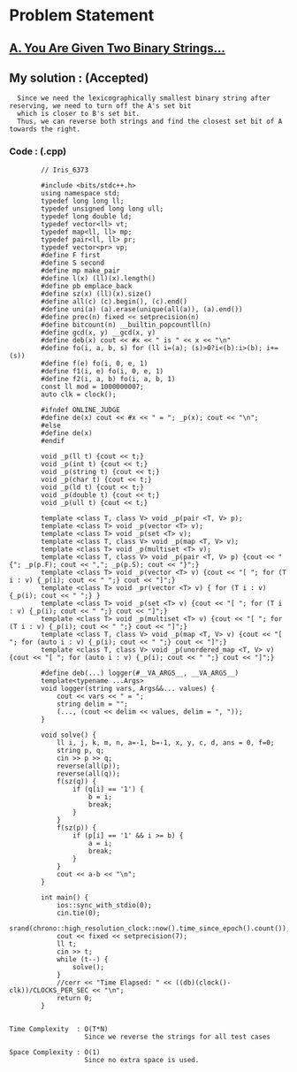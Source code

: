 # Problem Statement

## [A. You Are Given Two Binary Strings...](https://codeforces.com/contest/1202/problem/A)


## My solution :  (Accepted)

      Since we need the lexicographically smallest binary string after reserving, we need to turn off the A's set bit
      which is closer to B's set bit.
      Thus, we can reverse both strings and find the closest set bit of A towards the right.
      
        
   ### Code : (.cpp)  
      
            // Iris_6373
 
            #include <bits/stdc++.h>
            using namespace std;
            typedef long long ll;
            typedef unsigned long long ull;
            typedef long double ld;
            typedef vector<ll> vt;
            typedef map<ll, ll> mp;
            typedef pair<ll, ll> pr;
            typedef vector<pr> vp;
            #define F first
            #define S second
            #define mp make_pair
            #define l(x) (ll)(x).length()
            #define pb emplace_back
            #define sz(x) (ll)(x).size()
            #define all(c) (c).begin(), (c).end()
            #define uni(a) (a).erase(unique(all(a)), (a).end())
            #define prec(n) fixed << setprecision(n)
            #define bitcount(n) __builtin_popcountll(n)
            #define gcd(x, y) __gcd(x, y)
            #define deb(x) cout << #x << " is " << x << "\n"
            #define fo(i, a, b, s) for (ll i=(a); (s)>0?i<(b):i>(b); i+=(s))
            #define f(e) fo(i, 0, e, 1)
            #define f1(i, e) fo(i, 0, e, 1)
            #define f2(i, a, b) fo(i, a, b, 1)
            const ll mod = 1000000007;
            auto clk = clock();

            #ifndef ONLINE_JUDGE
            #define de(x) cout << #x << " = "; _p(x); cout << "\n";
            #else
            #define de(x)
            #endif

            void _p(ll t) {cout << t;}
            void _p(int t) {cout << t;}
            void _p(string t) {cout << t;}
            void _p(char t) {cout << t;}
            void _p(ld t) {cout << t;}
            void _p(double t) {cout << t;}
            void _p(ull t) {cout << t;}

            template <class T, class V> void _p(pair <T, V> p);
            template <class T> void _p(vector <T> v);
            template <class T> void _p(set <T> v);
            template <class T, class V> void _p(map <T, V> v);
            template <class T> void _p(multiset <T> v);
            template <class T, class V> void _p(pair <T, V> p) {cout << "{"; _p(p.F); cout << ","; _p(p.S); cout << "}";}
            template <class T> void _p(vector <T> v) {cout << "[ "; for (T i : v) {_p(i); cout << " ";} cout << "]";}
            template <class T> void _pr(vector <T> v) { for (T i : v) {_p(i); cout << " ";} }
            template <class T> void _p(set <T> v) {cout << "[ "; for (T i : v) {_p(i); cout << " ";} cout << "]";}
            template <class T> void _p(multiset <T> v) {cout << "[ "; for (T i : v) {_p(i); cout << " ";} cout << "]";}
            template <class T, class V> void _p(map <T, V> v) {cout << "[ "; for (auto i : v) {_p(i); cout << " ";} cout << "]";}
            template <class T, class V> void _p(unordered_map <T, V> v) {cout << "[ "; for (auto i : v) {_p(i); cout << " ";} cout << "]";}

            #define deb(...) logger(#__VA_ARGS__, __VA_ARGS__)
            template<typename ...Args>
            void logger(string vars, Args&&... values) {
                cout << vars << " = ";
                string delim = "";
                (..., (cout << delim << values, delim = ", "));
            }

            void solve() {  
                ll i, j, k, m, n, a=-1, b=-1, x, y, c, d, ans = 0, f=0;
                string p, q;
                cin >> p >> q;
                reverse(all(p));
                reverse(all(q));
                f(sz(q)) {
                    if (q[i] == '1') {
                        b = i;
                        break;
                    }
                }
                f(sz(p)) {
                    if (p[i] == '1' && i >= b) {
                        a = i;
                        break;
                    }
                }
                cout << a-b << "\n";
            }

            int main() {
                ios::sync_with_stdio(0);
                cin.tie(0);
                srand(chrono::high_resolution_clock::now().time_since_epoch().count());
                cout << fixed << setprecision(7);
                ll t;
                cin >> t;
                while (t--) {
                    solve();
                }
                //cerr << "Time Elapsed: " << ((db)(clock()-clk))/CLOCKS_PER_SEC << "\n";
                return 0;
            }   


    Time Complexity  : O(T*N)
                       Since we reverse the strings for all test cases
                       
    Space Complexity : O(1)  
                       Since no extra space is used.
   
  
  
